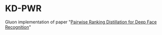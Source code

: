 # KD-PWR

Gluon implementation of paper "[Pairwise Ranking Distillation for Deep Face Recognition](http://ceur-ws.org/Vol-2744/paper30.pdf)"
